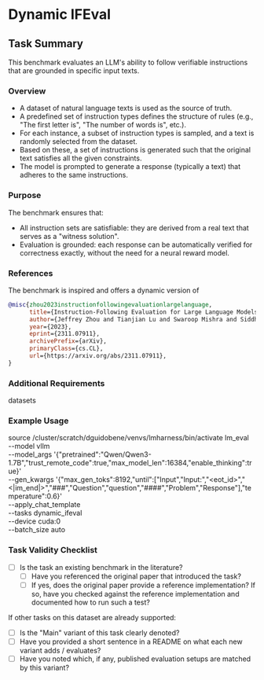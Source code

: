 # Dynamic IFEval

## Task Summary
This benchmark evaluates an LLM's ability to follow verifiable instructions that are grounded in specific input texts.

### Overview
- A dataset of natural language texts is used as the source of truth.
- A predefined set of instruction types defines the structure of rules (e.g., "The first letter is", "The number of words is", etc.).
- For each instance, a subset of instruction types is sampled, and a text is randomly selected from the dataset.
- Based on these, a set of instructions is generated such that the original text satisfies all the given constraints.
- The model is prompted to generate a response (typically a text) that adheres to the same instructions.

### Purpose
The benchmark ensures that:

- All instruction sets are satisfiable: they are derived from a real text that serves as a "witness solution".
- Evaluation is grounded: each response can be automatically verified for correctness exactly, without the need for a neural reward model.

### References
The benchmark is inspired and offers a dynamic version of
```bibtex
@misc{zhou2023instructionfollowingevaluationlargelanguage,
      title={Instruction-Following Evaluation for Large Language Models}, 
      author={Jeffrey Zhou and Tianjian Lu and Swaroop Mishra and Siddhartha Brahma and Sujoy Basu and Yi Luan and Denny Zhou and Le Hou},
      year={2023},
      eprint={2311.07911},
      archivePrefix={arXiv},
      primaryClass={cs.CL},
      url={https://arxiv.org/abs/2311.07911}, 
}
```

### Additional Requirements
datasets

### Example Usage
source /cluster/scratch/dguidobene/venvs/lmharness/bin/activate
lm_eval \
  --model vllm \
  --model_args '{"pretrained":"Qwen/Qwen3-1.7B","trust_remote_code":true,"max_model_len":16384,"enable_thinking":true}' \
  --gen_kwargs '{"max_gen_toks":8192,"until":["Input","Input:","<eot_id>","<|im_end|>","###","Question","question","####","Problem","Response"],"temperature":0.6}' \
  --apply_chat_template \
  --tasks dynamic_ifeval \
  --device cuda:0 \
  --batch_size auto

### Task Validity Checklist

- [ ] Is the task an existing benchmark in the literature?
  - [ ] Have you referenced the original paper that introduced the task?
  - [ ] If yes, does the original paper provide a reference implementation? If so, have you checked against the reference implementation and documented how to run such a test?

If other tasks on this dataset are already supported:

- [ ] Is the "Main" variant of this task clearly denoted?
- [ ] Have you provided a short sentence in a README on what each new variant adds / evaluates?
- [ ] Have you noted which, if any, published evaluation setups are matched by this variant?
